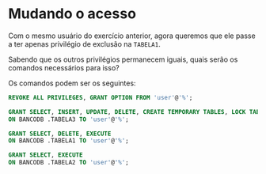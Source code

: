 # Mudando o acesso

Com o mesmo usuário do exercício anterior, agora queremos que ele passe a ter apenas privilégio de exclusão na `TABELA1`.

Sabendo que os outros privilégios permanecem iguais, quais serão os comandos necessários para isso?

Os comandos podem ser os seguintes:
````sql
REVOKE ALL PRIVILEGES, GRANT OPTION FROM 'user'@'%';

GRANT SELECT, INSERT, UPDATE, DELETE, CREATE TEMPORARY TABLES, LOCK TABLES, EXECUTE 
ON BANCODB .TABELA3 TO 'user'@'%';

GRANT SELECT, DELETE, EXECUTE 
ON BANCODB .TABELA1 TO 'user'@'%';

GRANT SELECT, EXECUTE 
ON BANCODB .TABELA2 TO 'user'@'%';
````